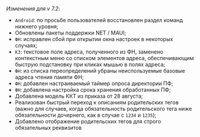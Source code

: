 _Изменения для v 7.2_:
- `Android`: по просьбе пользователей восстановлен раздел команд нижнего уровня;
- Обновлены пакеты поддержки NET / MAUI;
- `ФН`: исправлен сбой при открытии окна настроек в некоторых случаях;
- `КЗ`: текстовое поле адреса, полученного из ФН, заменено контекстным меню со списком элементов адреса, обеспечивающим быструю подстановку при кликах мышью в полях адреса;
- `ФН`: из списка переопределений убраны неиспользуемые базовые адреса чтения памяти ФН;
- `ФН`: добавлен настраиваемый таймер опроса директории ПФ;
- `ФН`: добавлена настройка срока хранения обработанных ПФ;
- Добавлена модель ККТ из приказа от 28 августа;
- Реализован быстрый переход к описаниям родительских тегов (важно для случаев, когда обязательность родительского тега ниже обязательности дочернего, как в случае с `1234` и `1235`);
- Добавлено отображение родительских тегов для строго обязательных реквизитов
